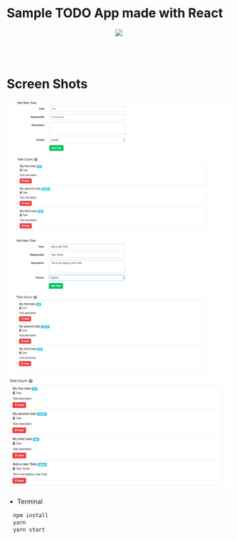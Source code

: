 # Sample TODO App made with React
<p align="center"> <img  src="https://media.giphy.com/media/xT1R9Fv5LhhHIQyJ1u/giphy.gif" ></p>
<br>
<br>


# Screen Shots
![](img/1.png)
![](img/2.png)
![](img/3.png)


- Terminal
```
  npm install
  yarn
  yarn start
```
